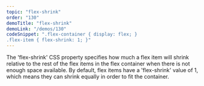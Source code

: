 ```yaml
---
topic: "flex-shrink"
order: "130"
demoTitle: "flex-shrink"
demoLink: "/demos/130"
codeSnippet: ".flex-container { display: flex; }
.flex-item { flex-shrink: 1; }"
---
```


The 'flex-shrink' CSS property specifies how much a flex item will shrink relative to the rest of the flex items in the flex container when there is not enough space available. By default, flex items have a 'flex-shrink' value of 1, which means they can shrink equally in order to fit the container.
<br />
